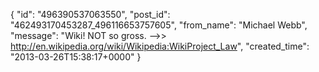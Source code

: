  {
   "id": "496390537063550",
   "post_id": "462493170453287_496116653757605",
   "from_name": "Michael Webb",
   "message": "Wiki! NOT so gross. -->> http://en.wikipedia.org/wiki/Wikipedia:WikiProject_Law",
   "created_time": "2013-03-26T15:38:17+0000"
 }
